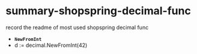 # summary-shopspring-decimal-func
record the readme of most used shopspring decimal func
- **`NewFromInt`**
- d := decimal.NewFromInt(42)
